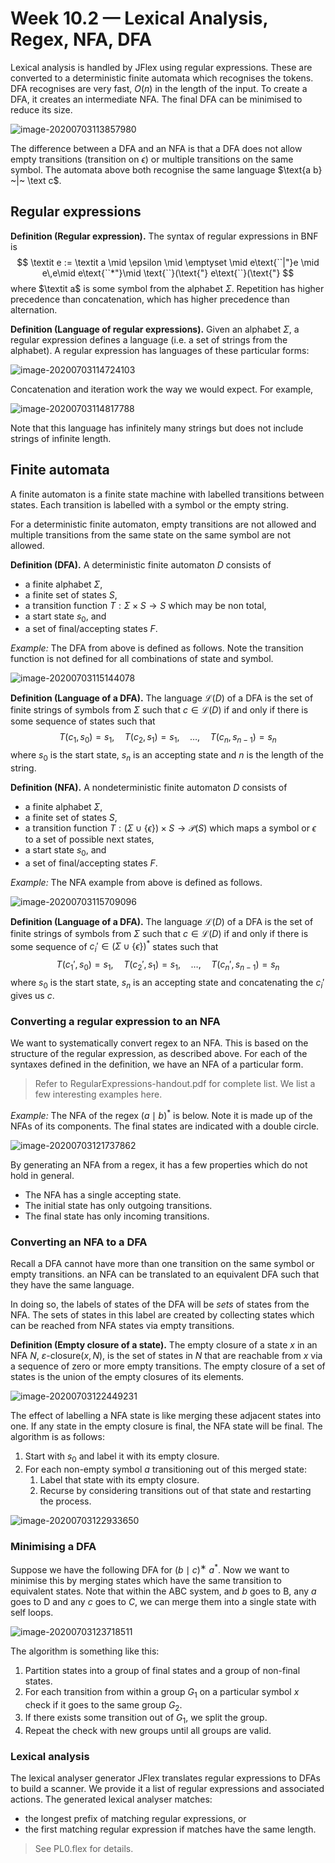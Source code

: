 # Week 10.2 &mdash; Lexical Analysis, Regex, NFA, DFA

Lexical analysis is handled by JFlex using regular expressions. These are converted to a deterministic finite automata which recognises the tokens. DFA recognises are very fast, $O(n)$ in the length of the input. To create a DFA, it creates an intermediate NFA. The final DFA can be minimised to reduce its size.

![image-20200703113857980](assets/image-20200703113857980.png)

The difference between a DFA and an NFA is that a DFA does not allow empty transitions (transition on $\epsilon$) or multiple transitions on the same symbol. The automata above both recognise the same language $\text{a b} ~|~ \text c$.

## Regular expressions

**Definition (Regular expression).** The syntax of regular expressions in BNF is
$$
\textit e := \textit a \mid \epsilon \mid \emptyset \mid e\text{``|"}e \mid e\,e\mid e\text{``*"}\mid \text{``}(\text{"} e\text{``}(\text{"}
$$
where $\textit a$ is some symbol from the alphabet $\Sigma$. Repetition has higher precedence than concatenation, which has higher precedence than alternation.

**Definition (Language of regular expressions).** Given an alphabet $\Sigma$, a regular expression defines a language (i.e. a set of strings from the alphabet). A regular expression has languages of these particular forms:

![image-20200703114724103](assets/image-20200703114724103.png)

Concatenation and iteration work the way we would expect. For example,

![image-20200703114817788](assets/image-20200703114817788.png)

Note that this language has infinitely many strings but does not include strings of infinite length.

## Finite automata

A finite automaton is a finite state machine with labelled transitions between states. Each transition is labelled with a symbol or the empty string.

For a deterministic finite automaton, empty transitions are not allowed and multiple transitions from the same state on the same symbol are not allowed.

**Definition (DFA).** A deterministic finite automaton $D$ consists of

- a finite alphabet $\Sigma$,
- a finite set of states $S$, 
- a transition function $T : \Sigma \times S \to S$ which may be non total,
- a start state $s_0$, and
- a set of final/accepting states $F$.

_Example:_ The DFA from above is defined as follows. Note the transition function is not defined for all combinations of state and symbol.

![image-20200703115144078](assets/image-20200703115144078.png)

**Definition (Language of a DFA).** The language $\mathcal L(D)$ of a DFA is the set of finite strings of symbols from $\Sigma$ such that $c \in \mathcal L(D)$ if and only if there is some sequence of states such that
$$
T(c_1, s_0) = s_1,\quad T(c_2, s_1)=s_1, \quad\ldots, \quad T(c_n, s_{n-1})=s_n
$$
where $s_0$ is the start state, $s_n$ is an accepting state and $n$ is the length of the string.

**Definition (NFA).** A nondeterministic finite automaton $D$ consists of

- a finite alphabet $\Sigma$,
- a finite set of states $S$, 
- a transition function $T : (\Sigma\cup \left\{ \epsilon \right\})\times S \to \mathcal P(S)$ which maps a symbol or $\epsilon$ to a set of possible next states,
- a start state $s_0$, and
- a set of final/accepting states $F$.

_Example:_ The NFA example from above is defined as follows.

![image-20200703115709096](assets/image-20200703115709096.png)

**Definition (Language of a DFA).** The language $\mathcal L(D)$ of a DFA is the set of finite strings of symbols from $\Sigma$ such that $c \in \mathcal L(D)$ if and only if there is some sequence of $c_i'\in (\Sigma \cup \left\{ \epsilon \right\})^*$ states such that
$$
T(c_1', s_0) = s_1,\quad T(c_2', s_1)=s_1, \quad\ldots, \quad T(c_n', s_{n-1})=s_n
$$
where $s_0$ is the start state, $s_n$ is an accepting state and concatenating the $c_i'$ gives us $c$.

### Converting a regular expression to an NFA

We want to systematically convert regex to an NFA. This is based on the structure of the regular expression, as described above. For each of the syntaxes defined in the definition, we have an NFA of a particular form.

> Refer to RegularExpressions-handout.pdf for complete list. We list a few interesting examples here.

_Example:_ The NFA of the regex $(a\mid b)^*$ is below. Note it is made up of the NFAs of its components. The final states are indicated with a double circle.

![image-20200703121737862](assets/image-20200703121737862.png)

By generating an NFA from a regex, it has a few properties which do not hold in general.

- The NFA has a single accepting state.
- The initial state has only outgoing transitions.
- The final state has only incoming transitions.

### Converting an NFA to a DFA

Recall a DFA cannot have more than one transition on the same symbol or empty transitions. an NFA can be translated to an equivalent DFA such that they have the same language.

In doing so, the labels of states of the DFA will be _sets_ of states from the NFA. The sets of states in this label are created by collecting states which can be reached from NFA states via empty transitions.

**Definition (Empty closure of a state).** The empty closure of a state $x$ in an NFA $N$, $ε\text{-closure}(x, N)$, is the set of states in $N$ that are reachable from $x$ via a sequence of zero or more empty transitions. The empty closure of a set of states is the union of the empty closures of its elements.

![image-20200703122449231](assets/image-20200703122449231.png)

The effect of labelling a NFA state is like merging these adjacent states into one. If any state in the empty closure is final, the NFA state will be final. The algorithm is as follows:

1. Start with $s_0$ and label it with its empty closure. 
2. For each non-empty symbol $a$ transitioning out of this merged state:
   1. Label that state with its empty closure.
   2. Recurse by considering transitions out of that state and restarting the process.

![image-20200703122933650](assets/image-20200703122933650.png)

### Minimising a DFA

Suppose we have the following DFA for $(b \mid c)^∗\ a^*$. Now we want to minimise this by merging states which have the same transition to equivalent states. Note that within the ABC system, and $b$ goes to B, any $a$ goes to D and any $c$ goes to $C$, we can merge them into a single state with self loops.

![image-20200703123718511](assets/image-20200703123718511.png)

The algorithm is something like this:

1. Partition states into a group of final states and a group of non-final states.
2. For each transition from within a group $G_1$ on a particular symbol $x$ check if it goes to the same group $G_2$. 
3. If there exists some transition out of $G_1$, we split the group.
4. Repeat the check with new groups until all groups are valid.

### Lexical analysis

The lexical analyser generator JFlex translates regular expressions to DFAs to build a scanner. We provide it a list of regular expressions and associated actions. The generated lexical analyser matches:

- the longest prefix of matching regular expressions, or
- the first matching regular expression if matches have the same length.

> See PL0.flex for details.
